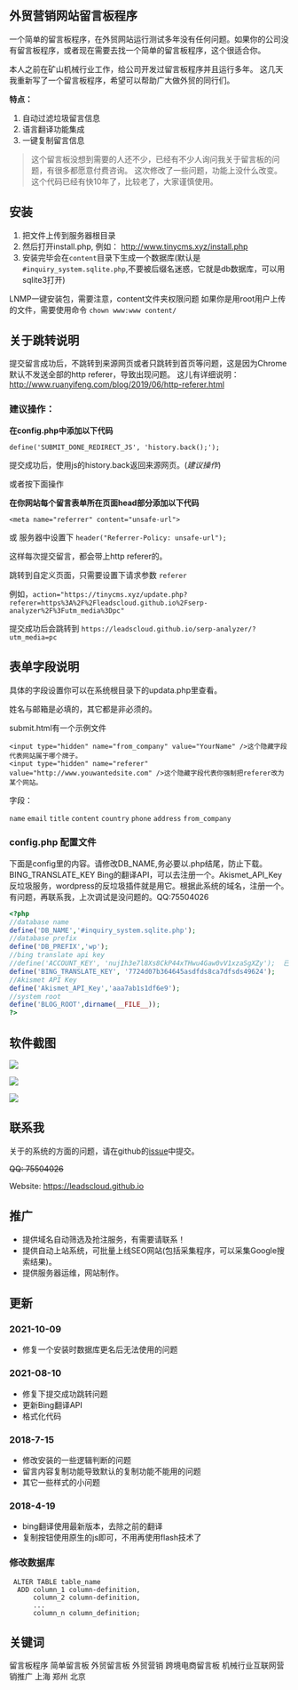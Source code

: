

## 外贸营销网站留言板程序

一个简单的留言板程序，在外贸网站运行测试多年没有任何问题。如果你的公司没有留言板程序，或者现在需要去找一个简单的留言板程序，这个很适合你。

本人之前在矿山机械行业工作，给公司开发过留言板程序并且运行多年。 这几天我重新写了一个留言板程序，希望可以帮助广大做外贸的同行们。

**特点：**

1. 自动过滤垃圾留言信息
2. 语言翻译功能集成
3. 一键复制留言信息

> 这个留言板没想到需要的人还不少，已经有不少人询问我关于留言板的问题，有很多都愿意付费咨询。
> 这次修改了一些问题，功能上没什么改变。
> 这个代码已经有快10年了，比较老了，大家谨慎使用。

## 安装

1. 把文件上传到服务器根目录
2. 然后打开install.php, 例如： http://www.tinycms.xyz/install.php
3. 安装完毕会在`content`目录下生成一个数据库(默认是`#inquiry_system.sqlite.php`,不要被后缀名迷惑，它就是db数据库，可以用sqlite3打开)

LNMP一键安装包，需要注意，content文件夹权限问题
如果你是用root用户上传的文件，需要使用命令 `chown www:www content/`

## 关于跳转说明

提交留言成功后，不跳转到来源网页或者只跳转到首页等问题，这是因为Chrome默认不发送全部的http referer，导致出现问题。
这儿有详细说明：http://www.ruanyifeng.com/blog/2019/06/http-referer.html

### 建议操作：

**在config.php中添加以下代码**

```
define('SUBMIT_DONE_REDIRECT_JS', 'history.back();');
```
提交成功后，使用js的history.back返回来源网页。(*建议操作*)

或者按下面操作


**在你网站每个留言表单所在页面head部分添加以下代码**

```
<meta name="referrer" content="unsafe-url">
```

或 服务器中设置下 `header("Referrer-Policy: unsafe-url");`

这样每次提交留言，都会带上http referer的。


跳转到自定义页面，只需要设置下请求参数 `referer`

例如，`action="https://tinycms.xyz/update.php?referer=https%3A%2F%2Fleadscloud.github.io%2Fserp-analyzer%2F%3Futm_media%3Dpc"`

提交成功后会跳转到 `https://leadscloud.github.io/serp-analyzer/?utm_media=pc`


## 表单字段说明

具体的字段设置你可以在系统根目录下的updata.php里查看。

姓名与邮箱是必填的，其它都是非必须的。

submit.html有一个示例文件

```
<input type="hidden" name="from_company" value="YourName" />这个隐藏字段代表网站属于哪个牌子。
<input type="hidden" name="referer" value="http://www.youwantedsite.com" />这个隐藏字段代表你强制把referer改为某个网站。
```

字段：

`name` `email` `title` `content` `country` `phone` `address` `from_company`


### config.php 配置文件

下面是config里的内容。请修改DB_NAME,务必要以.php结尾，防止下载。BING_TRANSLATE_KEY Bing的翻译API，可以去注册一个。Akismet_API_Key 反垃圾服务，wordpress的反垃圾插件就是用它。根据此系统的域名，注册一个。有问题，再联系我，上次调试是没问题的。QQ:75504026

```php
<?php
//database name
define('DB_NAME','#inquiry_system.sqlite.php');
//database prefix
define('DB_PREFIX','wp');
//bing translate api key
//define('ACCOUNT_KEY', 'nujIh3e7l8Xs8CkP44xTHwu4Gaw0vV1xzaSgXZy');  已废弃
define('BING_TRANSLATE_KEY', '7724d07b364645asdfds8ca7dfsds49624');
//Akismet API Key
define('Akismet_API_Key','aaa7ab1s1df6e9');
//system root
define('BLOG_ROOT',dirname(__FILE__));
?>
```

## 软件截图

![](https://github.com/leadscloud/inquiry/blob/master/docs/inquiry-screen01.png?raw=true)

![](https://github.com/leadscloud/inquiry/blob/master/docs/inquiry-screen02.png?raw=true)

![](https://github.com/leadscloud/inquiry/blob/master/docs/inquiry-screen03.png?raw=true)

## 联系我


关于的系统的方面的问题，请在github的[issue](/../../issues)中提交。


~~QQ: 75504026~~

Website: https://leadscloud.github.io

## 推广

* 提供域名自动筛选及抢注服务，有需要请联系！
* 提供自动上站系统，可批量上线SEO网站(包括采集程序，可以采集Google搜索结果)。
* 提供服务器运维，网站制作。

## 更新

### 2021-10-09

* 修复一个安装时数据库更名后无法使用的问题

### 2021-08-10

* 修复下提交成功跳转问题
* 更新Bing翻译API
* 格式化代码

### 2018-7-15

* 修改安装的一些逻辑判断的问题
* 留言内容复制功能导致默认的复制功能不能用的问题
* 其它一些样式的小问题

### 2018-4-19

* bing翻译使用最新版本，去除之前的翻译
* 复制按钮使用原生的js即可，不用再使用flash技术了

### 修改数据库

```
 ALTER TABLE table_name
  ADD column_1 column-definition,
      column_2 column-definition,
      ...
      column_n column_definition;
```


## 关键词

留言板程序  简单留言板  外贸留言板  外贸营销  跨境电商留言板 机械行业互联网营销推广 上海 郑州 北京